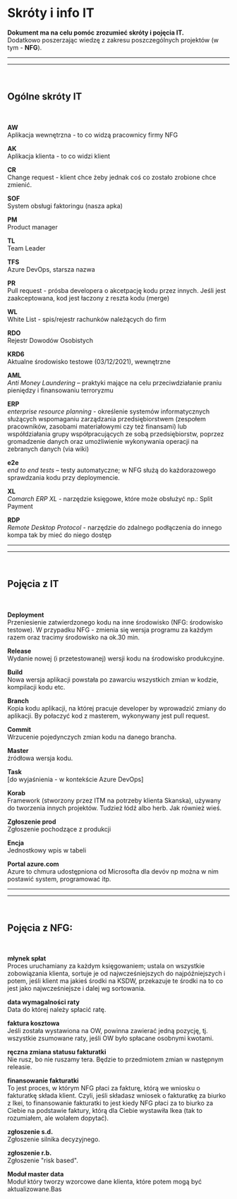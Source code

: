 <!---
Markdown: Print current document to HTML
-->

# **Skróty i info IT**

**Dokument ma na celu pomóc zrozumieć skróty i pojęcia IT.**\
Dodatkowo poszerzając wiedzę z zakresu poszczególnych projektów (w tym - **NFG**).

---
---
<br>

## Ogólne skróty IT

<br>

**AW** \
Aplikacja wewnętrzna - to co widzą pracownicy firmy NFG

**AK** \
Aplikacja klienta - to co widzi klient  

**CR** \
Change request - klient chce żeby jednak coś co zostało zrobione chce zmienić.  

**SOF** \
System obsługi faktoringu (nasza apka) 

**PM** \
Product manager  

**TL** \
Team Leader

**TFS** \
Azure DevOps, starsza nazwa  

**PR** \
Pull request - prósba developera o akcetpację kodu przez innych. Jeśli jest zaakceptowana, kod jest łaczony z reszta kodu (merge)

**WL** \
White List - spis/rejestr rachunków należących do firm 

**RDO** \
Rejestr Dowodów Osobistych 

**KRD6** \
Aktualne środowisko testowe (03/12/2021), wewnętrzne

**AML** \
*Anti Money Laundering* – praktyki mające na celu przeciwdziałanie praniu pieniędzy i finansowaniu terroryzmu 

**ERP** \
*enterprise resource planning* - określenie systemów informatycznych służących wspomaganiu zarządzania przedsiębiorstwem (zespołem pracowników, zasobami materiałowymi czy też finansami) lub współdziałania grupy współpracujących ze sobą przedsiębiorstw, poprzez gromadzenie danych oraz umożliwienie wykonywania operacji na zebranych danych (via wiki) 

**e2e** \
*end to end tests* – testy automatyczne; w NFG służą do każdorazowego sprawdzania kodu przy deploymencie. 

**XL** \
*Comarch ERP XL* - narzędzie księgowe, które może obsłużyć np.: Split Payment 

**RDP** \
*Remote Desktop Protocol* - narzędzie do zdalnego podłączenia do innego kompa tak by mieć do niego dostęp 

---
---
<br>

## Pojęcia z IT

<br>

**Deployment** \
Przeniesienie zatwierdzonego kodu na inne środowisko (NFG: środowisko testowe). W przypadku NFG - zmienia się wersja programu za każdym razem oraz tracimy środowisko na ok.30 min. 

**Release**  
Wydanie nowej (i przetestowanej) wersji kodu na środowisko produkcyjne. 

**Build** \
Nowa wersja aplikacji powstała po zawarciu wszystkich zmian w kodzie, kompilacji kodu etc. 

**Branch** \
Kopia kodu aplikacji, na której pracuje developer by wprowadzić zmiany do aplikacji. By połaczyć kod z masterem, wykonywany jest pull request. 

**Commit** \
Wrzucenie pojedynczych zmian kodu na danego brancha. 

**Master** \
źródłowa wersja kodu. 

**Task** \
[do wyjaśnienia - w kontekście Azure DevOps] 

**Korab** \
Framework (stworzony przez ITM na potrzeby klienta Skanska), używany do tworzenia innych projektów. Tudzież łódź albo herb. Jak również wieś. 

**Zgłoszenie prod** \
Zgłoszenie pochodzące z produkcji 

**Encja** \
Jednostkowy wpis w tabeli 

**Portal azure.com** \
Azure to chmura udostępniona od Microsofta dla devóv np można w nim postawić system, programować itp. 

---
---
<br>

## Pojęcia z **NFG**:

<br>
 

**młynek spłat** \
Proces uruchamiany za każdym księgowaniem; ustala on wszystkie zobowiązania klienta, sortuje je od najwcześniejszych do najpóźniejszych i potem, jeśli klient ma jakieś środki na KSDW, przekazuje te środki na to co jest jako najwcześniejsze i dalej wg sortowania. 


**data wymagalności raty** \
Data do której należy spłacić ratę.
 

**faktura kosztowa** \
Jeśli została wystawiona na OW, powinna zawierać jedną pozycję, tj. wszystkie zsumowane raty, jeśli OW było spłacane osobnymi kwotami. 

**ręczna zmiana statusu fakturatki** \
Nie rusz, bo nie ruszamy tera. Będzie to przedmiotem zmian w następnym releasie. 

**finansowanie fakturatki** \
To jest proces, w którym NFG płaci za fakturę, którą we wniosku o fakturatkę składa klient. Czyli, jeśli składasz wniosek o fakturatkę za biurko z Ikei, to finansowanie fakturatki to jest kiedy NFG płaci za to biurko za Ciebie na podstawie faktury, którą dla Ciebie wystawiła Ikea (tak to rozumiałem, ale wolałem dopytać). 

**zgłoszenie s.d.** \
Zgłoszenie silnika decyzyjnego.

**zgłoszenie r.b.** \
Zgłoszenie "risk based". 

**Moduł master data** \
Moduł który tworzy wzorcowe dane klienta, które potem mogą być aktualizowane.Bas